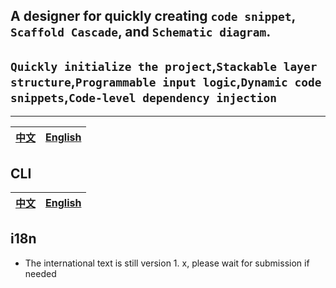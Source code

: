 ## A designer for quickly creating `code snippet`, `Scaffold Cascade`, and `Schematic diagram`.

## `Quickly initialize the project`,`Stackable layer structure`,`Programmable input logic`,`Dynamic code snippets`,`Code-level dependency injection`

---

| [中文](https://wszgrcy.github.io/code-recycle/#/zh-Hans/%E5%BF%AB%E9%80%9F%E5%BC%80%E5%A7%8B-%E8%84%9A%E6%9C%AC) | [English](https://wszgrcy.github.io/code-recycle/#/en-US/quickstart-script) |
| --------------------------------------------------------------- | ---------------------------------------------------------------- |

## CLI

| [中文](https://wszgrcy.github.io/code-recycle/#/zh-Hans/%E5%BF%AB%E9%80%9F%E5%BC%80%E5%A7%8B-cli) | [English](https://wszgrcy.github.io/code-recycle/#/en-US/quickstart-cli) |
| --------------------------------------------------------------- | ---------------------------------------------------------------- |

## i18n
- The international text is still version 1. x, please wait for submission if needed

